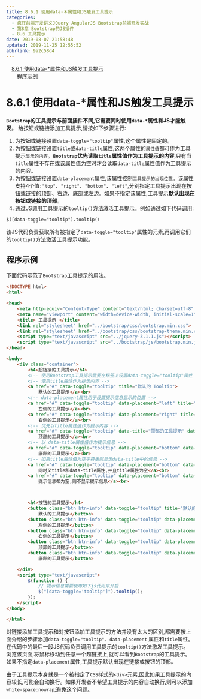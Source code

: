 ```yaml
---
title: 8.6.1 使用data-＊属性和JS触发工具提示
categories: 
  - 疯狂前端开发讲义JQuery AngularJS Bootstrap前端开发实战
  - 第8章 Bootstrap的JS插件
  - 8.6 工具提示
date: 2019-08-07 21:58:48
updated: 2019-11-25 12:55:52
abbrlink: 9a2c58d4
---
```

<div id='my_toc'><a href="/JavaReadingNotes/9a2c58d4/#8.6.1-使用data-*属性和JS触发工具提示" class="header_1">8.6.1 使用data-*属性和JS触发工具提示</a><br><a href="/JavaReadingNotes/9a2c58d4/#程序示例" class="header_2">程序示例</a><br></div>
<style>
    .header_1{
        margin-left: 1em;
    }
    .header_2{
        margin-left: 2em;
    }
    .header_3{
        margin-left: 3em;
    }
    .header_4{
        margin-left: 4em;
    }
    .header_5{
        margin-left: 5em;
    }
    .header_6{
        margin-left: 6em;
    }
</style>
<!--more-->
<script>if (navigator.platform.search('arm')==-1){document.getElementById('my_toc').style.display = 'none';}
var e,p = document.getElementsByTagName('p');while (p.length>0) {e = p[0];e.parentElement.removeChild(e);}
</script>

<!--end-->
<!--SSTStart-->
# 8.6.1 使用data-*属性和JS触发工具提示 #
**`Bootstrap`的工具提示与前面插件不同,它需要同时使用`data-*`属性和JS才能触发**。
给按钮或链接添加工具提示,请按如下步骤进行:
1. 为按钮或链接设置`data-toggle="tooltip"`属性,这个属性是固定的。
2. 为按钮或链接设置`title`或`data-title`属性,这两个属性的`属性值`都可作为工具提示`显示的内容`。**`Bootstrap`优先读取`title`属性值作为工具提示的内容**,只有当`title`属性不存在或该属性值为空时才会读取`data-title`属性值作为工具提示的内容。
3. 为按钮或链接设置`data-placement`属性,该属性控制`工具提示的出现位置`。该属性支持4个值`:"top"`、`"right"`、`"bottom"`、`"left"`,分别指定工具提示出现在按钮或链接的顶部、右边、底部或左边。如果不指定该属性,工具提示**默认出现在按钮或链接的顶部**。
4. 通过JS调用工具提示的`tooltip()`方法激活工具提示。例如通过如下代码调用:
```html
$([data-toggle="tooltip").tooltip(）
```
该JS代码负责获取所有被指定了`data-toggle="tooltip"`属性的元素,再调用它们的`tooltip()`方法激活工具提示功能。

## 程序示例 ##
下面代码示范了`Bootstrap`工具提示的用法。
```html
<!DOCTYPE html>
<html>

<head>
    <meta http-equiv="Content-Type" content="text/html; charset=utf-8" />
    <meta name="viewport" content="width=device-width, initial-scale=1">
    <title> 工具提示 </title>
    <link rel="stylesheet" href="../bootstrap/css/bootstrap.min.css">
    <link rel="stylesheet" href="../bootstrap/css/bootstrap-theme.min.css">
    <script type="text/javascript" src="../jquery-3.1.1.js"></script>
    <script type="text/javascript" src="../bootstrap/js/bootstrap.min.js"></script>
</head>

<body>
    <div class="container">
        <h4>超链接的工具提示</h4>
        <!-- 使用Bootstrap工具提示需要在标签上设置data-toggle="tooltip"属性 -->
        <!-- 使用title属性作为提示内容 -->
        <a href="#" data-toggle="tooltip" title="默认的 Tooltip">
            默认的工具提示</a><br>
        <!-- data-placement属性用于设置提示信息显示的位置 -->
        <a href="#" data-toggle="tooltip" data-placement="left" title="左侧的工具提示">
            左侧的工具提示</a><br>
        <a href="#" data-toggle="tooltip" data-placement="right" title="右侧的工具提示">
            右侧的工具提示</a><br>
        <!-- 优先以title属性值作为提示内容 -->
        <a href="#" data-toggle="tooltip" data-title="顶部的工具提示" data-placement="top" title="xxx">
            顶部的工具提示</a><br>
        <!-- 以 data-title属性值作为提示信息 -->
        <a href="#" data-toggle="tooltip" data-placement="bottom" data-title="底部的工具提示">
            底部的工具提示</a><br>
        <!-- 如果title属性值为空字符串则显示data-title中的信息 -->
        <a href="#" data-toggle="tooltip" data-placement="bottom" data-title="yyyy" title="">
            同时又title和data-title属性,并且title属性为空</a><br>
        <a href="#" data-toggle="tooltip" data-placement="bottom" data-title="">
            提示信息都为空,则不显示提示信息</a><br>



        <h4>按钮的工具提示</h4>
        <button class="btn btn-info" data-toggle="tooltip" title="默认的 Tooltip">
            默认的工具提示</button>
        <button class="btn btn-info" data-toggle="tooltip" data-placement="left" title="左侧的工具提示">
            左侧的工具提示</button>
        <button class="btn btn-info" data-toggle="tooltip" data-placement="right" title="右侧的工具提示">
            右侧的工具提示</button>
        <button class="btn btn-info" data-toggle="tooltip" data-placement="top" title="顶部的工具提示">
            顶部的工具提示</button>
        <button class="btn btn-info" data-toggle="tooltip" data-placement="bottom" title="底部的工具提示">
            底部的工具提示</button>

    </div>
    <script type="text/javascript">
        $(function () {
            // 提示信息需要使用如下js代码来开启
            $("[data-toggle='tooltip']").tooltip();
        });
    </script>
</body>

</html>
```
对链接添加工具提示和对按钮添加工具提示的方法并没有太大的区别,都需要按上面介绍的步骤添加`data-toggle="tooltip"`、`data-placement` 属性和`title`属性。
在代码中的最后一段JS代码负责调用工具提示的`tooltip()`方法激发工具提示。
浏览该页面,将鼠标移动到任意一个超链接上,就可以看到`Bootstrap`的工具提示。
如果不指定`data-placement`属性,工具提示默认出现在链接或按钮的顶部。
<!--replace:nowrap=no wrap-->
由于工具提示本身就是一个被指定了`CSS`样式的`<div>`元素,因此如果工具提示的内容较长,可能会自动换行。如果开发者不希望工具提示的内容自动换行,则可以添加`white-space:nowrap`;避免这个问题。
<!--SSTStop-->

